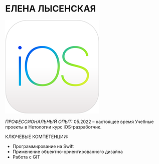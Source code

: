 # ЕЛЕНА  ЛЫСЕНСКАЯ

![](img/IOS_logo.svg.png)

*ПРОФЕССИОНАЛЬНЫЙ ОПЫТ:* 05.2022 – настоящее время Учебные проекты в Нетологии
курс iOS-разработчик.

КЛЮЧЕВЫЕ КОМПЕТЕНЦИИ:
* Программирование на Swift
* Применение объектно-ориентированного дизайна
* Работа с GIT
